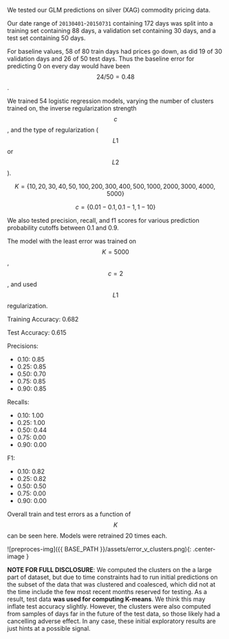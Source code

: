 We tested our GLM predictions on silver (XAG) commodity pricing data. 

Our date range of `20130401`-`20150731` containing 172 days was split into a training set containing 88 days, a validation set containing 30 days, and a test set containing 50 days.

For baseline values, 58 of 80 train days had prices go down, as did 19 of 30 validation days and 26 of 50 test days. Thus the baseline error for predicting 0 on every day would have been $$24/50=0.48$$.

We trained 54 logistic regression models, varying the number of clusters trained on, the inverse regularization strength $$c$$, and the type of regularization ($$L1$$ or $$L2$$).

$$K = \{10, 20, 30, 40, 50, 100, 200, 300, 400, 500, 1000, 2000, 3000, 4000, 5000\}$$

$$c = \{0.01 - 0.1, 0.1 - 1, 1 - 10\}$$

We also tested precision, recall, and f1 scores for various prediction probability cutoffs between 0.1 and 0.9.

The model with the least error was trained on $$K=5000$$, $$c=2$$, and used $$L1$$ regularization.

Training Accuracy: 0.682

Test Accuracy: 0.615

Precisions:

  - 0.10: 0.85
  - 0.25: 0.85
  - 0.50: 0.70
  - 0.75: 0.85
  - 0.90: 0.85
 
Recalls:

  - 0.10: 1.00
  - 0.25: 1.00
  - 0.50: 0.44
  - 0.75: 0.00
  - 0.90: 0.00
 
F1:

  - 0.10: 0.82
  - 0.25: 0.82
  - 0.50: 0.50
  - 0.75: 0.00
  - 0.90: 0.00



Overall train and test errors as a function of $$K$$ can be seen here. Models were retrained 20 times each.

![preproces-img]({{ BASE_PATH }}/assets/error_v_clusters.png){: .center-image }

**NOTE FOR FULL DISCLOSURE**: We computed the clusters on the a large part of dataset, but due to time constraints had to run initial predictions on the subset of the data that was clustered and coalesced, which did not at the time include the few most recent months reserved for testing. As a result, test data **was used for computing K-means**. We think this may inflate test accuracy slightly. However, the clusters were also computed from samples of days far in the future of the test data, so those likely had a cancelling adverse effect. In any case, these initial exploratory results are just hints at a possible signal.